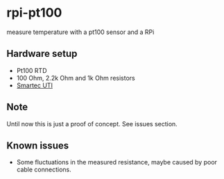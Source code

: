 rpi-pt100
=========

measure temperature with a pt100 sensor and a RPi

## Hardware setup

* Pt100 RTD
* 100 Ohm, 2.2k Ohm and 1k Ohm resistors
* [Smartec UTI](http://www.smartec.nl/interface_uti.htm)

## Note

Until now this is just a proof of concept. See issues section.

## Known issues

* Some fluctuations in the measured resistance, maybe caused by poor cable connections.
